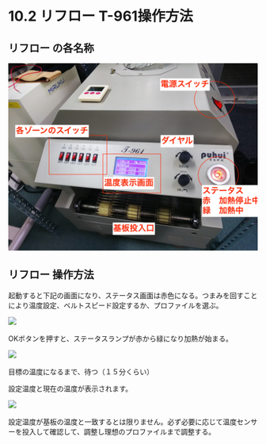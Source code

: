 # 10.2 リフロー T-961操作方法

## リフロー の各名称

![](./img/PIC206.JPG)

## リフロー 操作方法

起動すると下記の画面になり、ステータス画面は赤色になる。つまみを回すことにより温度設定、ベルトスピード設定するか、プロファイルを選ぶ。

![](./img/PIC207.JPG)

OKボタンを押すと、ステータスランプが赤から緑になり加熱が始まる。

![](./img/PIC209.JPG)

目標の温度になるまで、待つ（１５分くらい）

設定温度と現在の温度が表示されます。

![](./img/PIC209.JPG)

設定温度が基板の温度と一致するとは限りません。必ず必要に応じて温度センサーを投入して確認して、調整し理想のプロファイルまで調整する。
